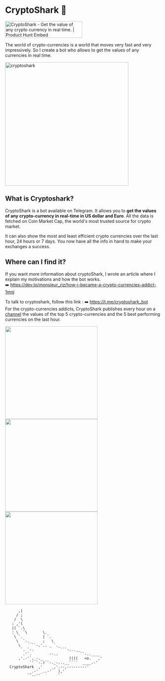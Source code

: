 # CryptoShark 🤖

<a href="https://www.producthunt.com/posts/cryptoshark?utm_source=badge-featured&utm_medium=badge&utm_souce=badge-cryptoshark" target="_blank"><img src="https://api.producthunt.com/widgets/embed-image/v1/featured.svg?post_id=159297&theme=light" alt="CryptoShark - Get the value of any crypto currency in real time. | Product Hunt Embed" style="width: 250px; height: 54px;" width="250px" height="54px" /></a>

The world of crypto-currencies is a world that moves very fast and very impressively. So I create a bot who allows to get the values of any currencies in real time.

 <img src="https://www.datocms-assets.com/22029/1581155473-cryptoshark.png" alt="cryptoshark" width="400"/>

## What is Cryptoshark?

CryptoShark is a bot available on Telegram. 
It allows you to **get the values of any crypto-currency in real-time in US dollar and Euro**. All the data is fetched on Coin Market Cap, the world's most trusted source for crypto market.

It can also show the most and least efficient crypto currencies over the last hour, 24 hours or 7 days. You now have all the info in hand to make your exchanges a success.

## Where can I find it?

If you want more information about cryptoShark, I wrote an article where I explain my motivations and how the bot works.  
➡️ https://dev.to/monsieur_riz/how-i-became-a-crypto-currencies-addict-1mnj

To talk to cryptoshark, follow this link : ➡️ https://t.me/cryptoshark_bot  
For the crypto-currencies addicts, CryptoShark publishes every hour on a [channel](https://t.me/cryptoshark_channel) the values of the top 5 crypto-currencies and the 5 best performing currencies on the last hour.

<div>
<img src="https://www.datocms-assets.com/22029/1581610233-screenshot-2020-02-13-at-16-54-28.png" width="300">
<img src="https://www.datocms-assets.com/22029/1581610229-screenshot-2020-02-13-at-16-55-15.png" width="300">
<img src="https://www.datocms-assets.com/22029/1581610227-screenshot-2020-02-13-at-16-55-31.png" width="300">
</div>

```
      ,|
     / ;
    /  \
   : ,'(
   |( `.\
   : \  `\       \.
    \ `.         | `.
     \  `-._     ;   \
      \     ``-.'.. _ `._
       `. `-.            ```-...__
        .'`.        --..          ``-..____
      ,'.-'`,_-._            ((((   <o.   ,'
           `' `-.)``-._-...__````  ____.-'
  CryptoShark  ,'    _,'.--,---------'
           _.-' _..-'   ),'
          ``--''        `
          
```          

